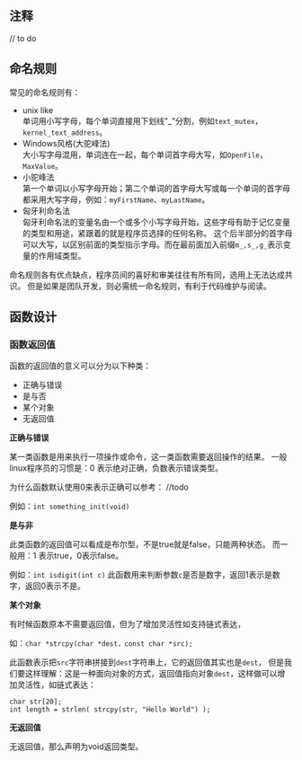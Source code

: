 
## 注释

// to do

## 命名规则

常见的命名规则有：
* unix like  
    单词用小写字母，每个单词直接用下划线"_"分割，例如`text_mutex`，`kernel_text_address`。
* Windows风格(大驼峰法)   
    大小写字母混用，单词连在一起，每个单词首字母大写，如`OpenFile`，`MaxValue`。
* 小驼峰法  
    第一个单词以小写字母开始；第二个单词的首字母大写或每一个单词的首字母都采用大写字母，例如：`myFirstName`、`myLastName`。
* 匈牙利命名法  
    匈牙利命名法的变量名由一个或多个小写字母开始，这些字母有助于记忆变量的类型和用途，紧跟着的就是程序员选择的任何名称。
    这个后半部分的首字母可以大写，以区别前面的类型指示字母。而在最前面加入前缀`m_,s_,g_`表示变量的作用域类型。

命名规则各有优点缺点，程序员间的喜好和审美往往有所有同，选用上无法达成共识。 
但是如果是团队开发，则必需统一命名规则，有利于代码维护与阅读。

## 函数设计

### 函数返回值

函数的返回值的意义可以分为以下种类：
* 正确与错误
* 是与否
* 某个对象
* 无返回值

**正确与错误**

某一类函数是用来执行一项操作或命令，这一类函数需要返回操作的结果。
一般linux程序员的习惯是：0 表示绝对正确，负数表示错误类型。

为什么函数默认使用0来表示正确可以参考：
//todo

例如：`int something_init(void)`

**是与非**

此类函数的返回值可以看成是布尔型，不是true就是false，只能两种状态。
而一般用：1 表示true，0表示false。

例如：`int isdigit(int c)`
此函数用来判断参数`c`是否是数字，返回1表示是数字，返回0表示不是。

**某个对象**

有时候函数原本不需要返回值，但为了增加灵活性如支持链式表达，

如：`char *strcpy(char *dest，const char *src);`

此函数表示把`src`字符串拼接到`dest`字符串上，它的返回值其实也是`dest`，
但是我们要这样理解：这是一种面向对象的方式，返回值指向对象`dest`，这样做可以增加灵活性，如链式表达：

```
char str[20];
int length = strlen( strcpy(str, "Hello World") );
```

**无返回值**

无返回值，那么声明为void返回类型。

